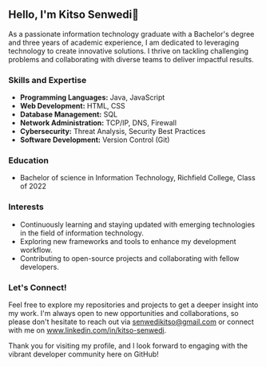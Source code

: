 ## Hello, I'm Kitso Senwedi👋

As a passionate information technology graduate with a Bachelor's degree and three years of academic experience, I am dedicated to leveraging technology to create innovative solutions. I thrive on tackling challenging problems and collaborating with diverse teams to deliver impactful results.

### Skills and Expertise

- **Programming Languages:** Java, JavaScript
- **Web Development:** HTML, CSS
- **Database Management:** SQL
- **Network Administration:** TCP/IP, DNS, Firewall
- **Cybersecurity:** Threat Analysis, Security Best Practices
- **Software Development:** Version Control (Git)

### Education

- Bachelor of science in Information Technology, Richfield College, Class of 2022

### Interests

- Continuously learning and staying updated with emerging technologies in the field of information technology.
- Exploring new frameworks and tools to enhance my development workflow.
- Contributing to open-source projects and collaborating with fellow developers.

### Let's Connect!

Feel free to explore my repositories and projects to get a deeper insight into my work. I'm always open to new opportunities and collaborations, so please don't hesitate to reach out via senwedikitso@gmail.com or connect with me on www.linkedin.com/in/kitso-senwedi.

Thank you for visiting my profile, and I look forward to engaging with the vibrant developer community here on GitHub!

